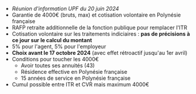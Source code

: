 - *Réunion d'information UPF du 20 juin 2024*
- Garantie de 4000€ (bruts, max) et cotisation volontaire en Polynésie française 
- RAFP retraite additionnelle de la fonction publique pour remplacer l'ITR
- Cotisation volontaire sur les traitements indiciaires : **pas de précisions à ce jour sur le calcul du montant**
- 5% pour l'agent, 5% pour l'employeur 
- **Choix avant le 17 octobre 2024** (avec effet rétroactif jusqu'au 1er avril)
- Conditions pour toucher les 4000€
	- Avoir toutes ses annuités (43)
	- Résidence effective en Polynésie française 
	- 15 années de service en Polynésie française
- Cumul possible entre ITR et CVR mais maximum 4000€